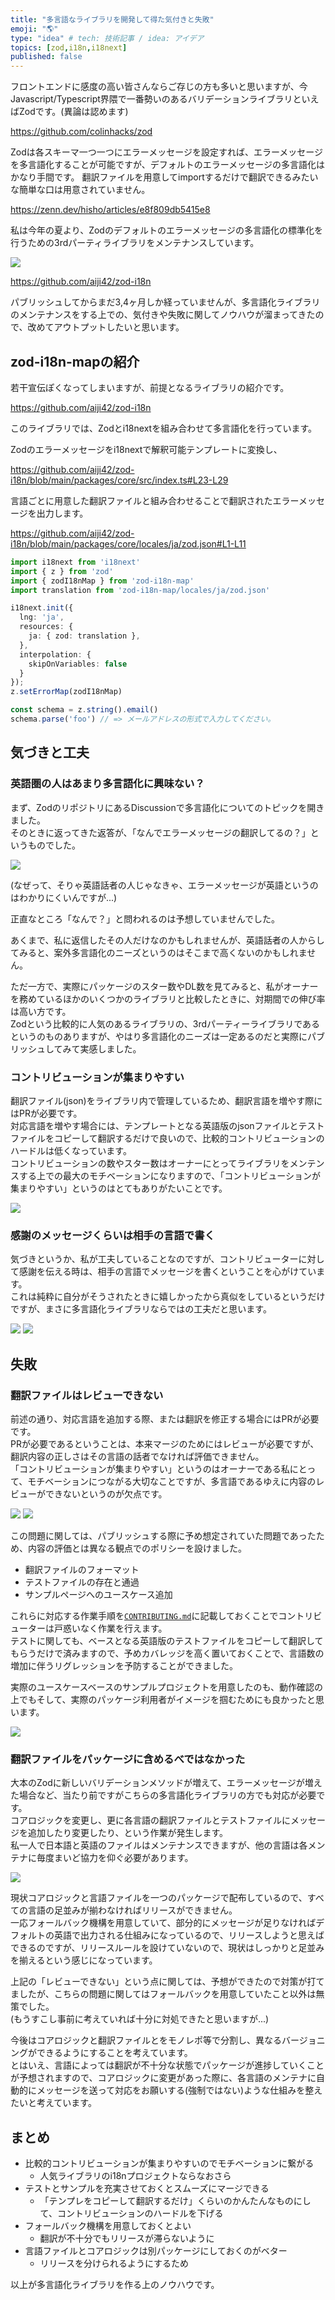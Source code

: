 ```yaml
---
title: "多言語なライブラリを開発して得た気付きと失敗"
emoji: "🌎"
type: "idea" # tech: 技術記事 / idea: アイデア
topics: [zod,i18n,i18next]
published: false
---
```


フロントエンドに感度の高い皆さんならご存じの方も多いと思いますが、今Javascript/Typescript界隈で一番勢いのあるバリデーションライブラリといえばZodです。(異論は認めます)

https://github.com/colinhacks/zod

Zodは各スキーマ一つ一つにエラーメッセージを設定すれば、エラーメッセージを多言語化することが可能ですが、デフォルトのエラーメッセージの多言語化はかなり手間です。
翻訳ファイルを用意してimportするだけで翻訳できるみたいな簡単な口は用意されていません。

https://zenn.dev/hisho/articles/e8f809db5415e8

私は今年の夏より、Zodのデフォルトのエラーメッセージの多言語化の標準化を行うための3rdパーティライブラリをメンテナンスしています。

![](https://raw.githubusercontent.com/aiji42/zod-i18n/main/images/hero.png)

https://github.com/aiji42/zod-i18n

パブリッシュしてからまだ3,4ヶ月しか経っていませんが、多言語化ライブラリのメンテナンスをする上での、気付きや失敗に関してノウハウが溜まってきたので、改めてアウトプットしたいと思います。

## zod-i18n-mapの紹介

若干宣伝ぽくなってしまいますが、前提となるライブラリの紹介です。

https://github.com/aiji42/zod-i18n

このライブラリでは、Zodとi18nextを組み合わせて多言語化を行っています。  

Zodのエラーメッセージをi18nextで解釈可能テンプレートに変換し、

https://github.com/aiji42/zod-i18n/blob/main/packages/core/src/index.ts#L23-L29

言語ごとに用意した翻訳ファイルと組み合わせることで翻訳されたエラーメッセージを出力します。

https://github.com/aiji42/zod-i18n/blob/main/packages/core/locales/ja/zod.json#L1-L11

```ts
import i18next from 'i18next'
import { z } from 'zod'
import { zodI18nMap } from 'zod-i18n-map'
import translation from 'zod-i18n-map/locales/ja/zod.json'

i18next.init({
  lng: 'ja',
  resources: {
    ja: { zod: translation },
  },
  interpolation: {
    skipOnVariables: false
  }
});
z.setErrorMap(zodI18nMap)

const schema = z.string().email()
schema.parse('foo') // => メールアドレスの形式で入力してください。
```

## 気づきと工夫

### 英語圏の人はあまり多言語化に興味ない？

まず、ZodのリポジトリにあるDiscussionで多言語化についてのトピックを開きました。  
そのときに返ってきた返答が、「なんでエラーメッセージの翻訳してるの？」というものでした。

![](/images/zod-i18n-discussions.png)

(なぜって、そりゃ英語話者の人じゃなきゃ、エラーメッセージが英語というのはわかりにくいんですが...)

正直なところ「なんで？」と問われるのは予想していませんでした。

あくまで、私に返信したその人だけなのかもしれませんが、英語話者の人からしてみると、案外多言語化のニーズというのはそこまで高くないのかもしれません。

ただ一方で、実際にパッケージのスター数やDL数を見てみると、私がオーナーを務めているほかのいくつかのライブラリと比較したときに、対期間での伸び率は高い方です。  
Zodという比較的に人気のあるライブラリの、3rdパーティーライブラリであるというのものありますが、やはり多言語化のニーズは一定あるのだと実際にパブリッシュしてみて実感しました。

### コントリビューションが集まりやすい

翻訳ファイル(json)をライブラリ内で管理しているため、翻訳言語を増やす際にはPRが必要です。  
対応言語を増やす場合には、テンプレートとなる英語版のjsonファイルとテストファイルをコピーして翻訳するだけで良いので、比較的コントリビューションのハードルは低くなっています。  
コントリビューションの数やスター数はオーナーにとってライブラリをメンテンスする上での最大のモチベーションになりますので、「コントリビューションが集まりやすい」というのはとてもありがたいことです。

![](/images/zod-i18n-prs.png)

### 感謝のメッセージくらいは相手の言語で書く

気づきというか、私が工夫していることなのですが、コントリビューターに対して感謝を伝える時は、相手の言語でメッセージを書くということを心がけています。  
これは純粋に自分がそうされたときに嬉しかったから真似をしているというだけですが、まさに多言語化ライブラリならではの工夫だと思います。

![](/images/zod-i18n-thanks1.png)
![](/images/zod-i18n-thanks2.png)

## 失敗

### 翻訳ファイルはレビューできない

前述の通り、対応言語を追加する際、または翻訳を修正する場合にはPRが必要です。  
PRが必要であるということは、本来マージのためにはレビューが必要ですが、翻訳内容の正しさはその言語の話者でなければ評価できません。  
「コントリビューションが集まりやすい」というのはオーナーである私にとって、モチベーションにつながる大切なことですが、多言語であるゆえに内容のレビューができないというのが欠点です。

![](/images/zod-i18n-ar.png)
![](/images/zod-i18m-zh-CN.png)

この問題に関しては、パブリッシュする際に予め想定されていた問題であったため、内容の評価とは異なる観点でのポリシーを設けました。
- 翻訳ファイルのフォーマット
- テストファイルの存在と通過
- サンプルページへのユースケース追加

これらに対応する作業手順を[`CONTRIBUTING.md`](https://github.com/aiji42/zod-i18n/blob/main/CONTRIBUTING.md)に記載しておくことでコントリビューターは戸惑いなく作業を行えます。  
テストに関しても、ベースとなる英語版のテストファイルをコピーして翻訳してもらうだけで済みますので、予めカバレッジを高く置いておくことで、言語数の増加に伴うリグレッションを予防することができました。  

実際のユースケースベースのサンプルプロジェクトを用意したのも、動作確認の上でもそして、実際のパッケージ利用者がイメージを掴むためにも良かったと思います。

![](/images/zod-i18n-example.png)

### 翻訳ファイルをパッケージに含めるべではなかった

大本のZodに新しいバリデーションメソッドが増えて、エラーメッセージが増えた場合など、当たり前ですがこちらの多言語化ライブラリの方でも対応が必要です。  
コアロジックを変更し、更に各言語の翻訳ファイルとテストファイルにメッセージを追加したり変更したり、という作業が発生します。  
私一人で日本語と英語のファイルはメンテナンスできますが、他の言語は各メンテナに毎度まいど協力を仰ぐ必要があります。  

![](/images/zod-i18n-transrate-request.png)

現状コアロジックと言語ファイルを一つのパッケージで配布しているので、すべての言語の足並みが揃わなければリリースができません。  
一応フォールバック機構を用意していて、部分的にメッセージが足りなければデフォルトの英語で出力される仕組みになっているので、リリースしようと思えばできるのですが、リリースルールを設けていないので、現状はしっかりと足並みを揃えるという感じになっています。

上記の「レビューできない」という点に関しては、予想ができたので対策が打てましたが、こちらの問題に関してはフォールバックを用意していたこと以外は無策でした。    
(もうすこし事前に考えていれば十分に対処できたと思いますが...)

今後はコアロジックと翻訳ファイルとをモノレポ等で分割し、異なるバージョニングができるようにすることを考えています。  
とはいえ、言語によっては翻訳が不十分な状態でパッケージが進捗していくことが予想されますので、コアロジックに変更があった際に、各言語のメンテナに自動的にメッセージを送って対応をお願いする(強制ではない)ような仕組みを整えたいと考えています。

## まとめ

- 比較的コントリビューションが集まりやすいのでモチベーションに繋がる
    - 人気ライブラリのi18nプロジェクトならなおさら
- テストとサンプルを充実させておくとスムーズにマージできる
    - 「テンプレをコピーして翻訳するだけ」くらいのかんたんなものにして、コントリビューションのハードルを下げる
- フォールバック機構を用意しておくとよい
    - 翻訳が不十分でもリリースが滞らないように
- 言語ファイルとコアロジックは別パッケージにしておくのがベター
    - リリースを分けられるようにするため

以上が多言語化ライブラリを作る上のノウハウです。